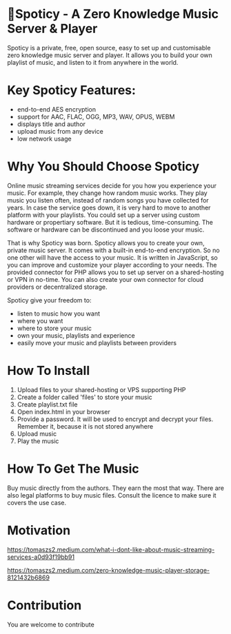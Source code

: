 # 🎵Spoticy - A Zero Knowledge Music Server & Player

Spoticy is a private, free, open source, easy to set up and customisable zero knowledge music server and player. It allows you to build your own playlist of music, and listen to it from anywhere in the world.

# Key Spoticy Features:

- end-to-end AES encryption
- support for AAC, FLAC, OGG, MP3, WAV, OPUS, WEBM
- displays title and author
- upload music from any device
- low network usage

# Why You Should Choose Spoticy

Online music streaming services decide for you how you experience your music. For example, they change how random music works. They play music you listen often, instead of random songs you have collected for years. In case the service goes down, it is very hard to move to another platform with your playlists. You could set up a server using custom hardware or propertiary software. But it is tedious, time-consuming. The software or hardware can be discontinued and you loose your music.

That is why Spoticy was born. Spoticy allows you to create your own, private music server. It comes with a built-in end-to-end encryption. So no one other will have the access to your music. It is written in JavaScript, so you can improve and customize your player according to your needs. The provided connector for PHP allows you to set up server on a shared-hosting or VPN in no-time. You can also create your own connector for cloud providers or decentralized storage.

Spoticy give your freedom to:

- listen to music how you want
- where you want
- where to store your music
- own your music, playlists and experience
- easily move your music and playlists between providers

# How To Install

1. Upload files to your shared-hosting or VPS supporting PHP
2. Create a folder called 'files' to store your music
3. Create playlist.txt file
4. Open index.html in your browser
5. Provide a password. It will be used to encrypt and decrypt your files. Remember it, because it is not stored anywhere
6. Upload music
7. Play the music

# How To Get The Music

Buy music directly from the authors. They earn the most that way. There are also legal platforms to buy music files. Consult the licence to make sure it covers the use case.

# Motivation

https://tomaszs2.medium.com/what-i-dont-like-about-music-streaming-services-a0d93f19bb91

https://tomaszs2.medium.com/zero-knowledge-music-player-storage-8121432b6869

# Contribution

You are welcome to contribute
